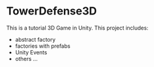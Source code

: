 # TowerDefense3D

This is a tutorial 3D Game in Unity. This project includes:

- abstract factory
- factories with prefabs
- Unity Events
- others ...

